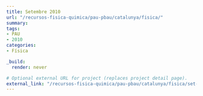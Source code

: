 ```yaml
---
title: Setembre 2010
url: "/recursos-fisica-quimica/pau-pbau/catalunya/fisica/"
summary:
tags:
- PAU
- 2010
categories:
- Física

_build:
  render: never

# Optional external URL for project (replaces project detail page).
external_link: "/recursos-fisica-quimica/pau-pbau/catalunya/fisica/set-2010.pdf"
---
```

